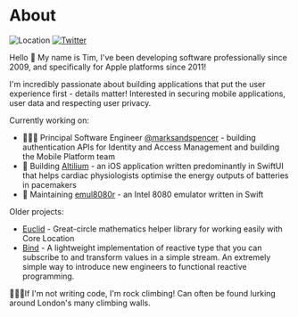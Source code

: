 # About

![Location](https://img.shields.io/badge/📍%20location-London-brightgreen)
[![Twitter](https://img.shields.io/badge/twitter-@timsearle_-blue.svg?style=flat)](https://twitter.com/timsearle_)

Hello 👋 My name is Tim, I've been developing software professionally since 2009, and specifically for Apple platforms since 2011! 

I'm incredibly passionate about building applications that put the user experience first - details matter! Interested in securing mobile applications, user data and respecting user privacy.

Currently working on:

- 👨🏻‍💻 Principal Software Engineer [@marksandspencer](https://github.com/marksandspencer) - building authentication APIs for Identity and Access Management and building the Mobile Platform team
- 🔨 Building [Altilium](https://apps.apple.com/gb/app/altilium/id1560227798) - an iOS application written predominantly in SwiftUI that helps cardiac physiologists optimise the energy outputs of batteries in pacemakers
- 👾 Maintaining [emul8080r](https://github.com/timsearle/emul8080r) - an Intel 8080 emulator written in Swift

Older projects:

- [Euclid](https://github.com/timsearle/euclid) - Great-circle mathematics helper library for working easily with Core Location
- [Bind](https://github.com/karmarama/bind) - A lightweight implementation of reactive type that you can subscribe to and transform values in a simple stream. An extremely simple way to introduce new engineers to functional reactive programming.

🧗🏻‍♂️If I'm not writing code, I'm rock climbing! Can often be found lurking around London's many climbing walls.

